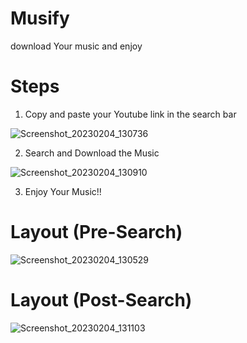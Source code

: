 # Musify
download Your music and enjoy

# Steps

1. Copy and paste your Youtube link in the search bar
  
  ![Screenshot_20230204_130736](https://user-images.githubusercontent.com/86865554/216757566-2bd3e014-f13d-43d0-98eb-1b12fa6a2950.png)
  
2. Search and Download the Music
  
  ![Screenshot_20230204_130910](https://user-images.githubusercontent.com/86865554/216757577-de28ff50-57be-47c0-92e1-bd3611dffabb.png)

3. Enjoy Your Music!!


# Layout (Pre-Search)
 
  ![Screenshot_20230204_130529](https://user-images.githubusercontent.com/86865554/216759548-8f8353e0-2442-40df-ae0b-118430b382c3.png)

# Layout (Post-Search)

![Screenshot_20230204_131103](https://user-images.githubusercontent.com/86865554/216759563-1eebd2e2-87bc-4e6b-aeff-a8ff530ac70e.png)
